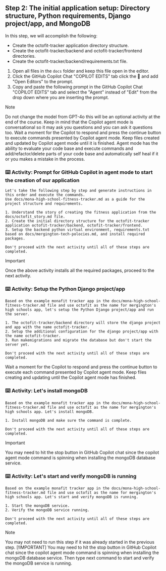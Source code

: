 ## Step 2: The initial application setup: Directory structure, Python requirements, Django project/app, and MongoDB

In this step, we will accomplish the following:

- Create the octofit-tracker application directory structure.
- Create the octofit-tracker/backend and octofit-tracker/frontend directories.
- Create the octofit-tracker/backend/requirements.txt file.

1. Open all files in the `docs` folder and keep this file open in the editor.
2. Click the GitHub Copilot Chat "COPILOT EDITS" tab click the :paperclip: and add "Open Editors" to the prompt.
3. Copy and paste the following prompt in the GitHub Copilot Chat "COPILOT EDITS" tab and select the "Agent" instead of "Edit" from the drop down where you are inserting the prompt.

>[!NOTE]
> Do not change the model from GPT-4o this will be an optional activity at the end of the course.
> Keep in mind that the Copilot agent mode is conversational so it may ask you questions and you can ask it questions too.
> Wait a moment for the Copilot to respond and press the continue button to execute commands presented by Copilot agent mode.
> Keep files created and updated by Copilot agent mode until it is finished.
> Agent mode has the ability to evaluate your code base and execute commands and add/refactor/delete parts of your code base and automatically self heal if it or you makes a mistake in the process.

### :keyboard: Activity: Prompt for GitHub Copilot in agent mode to start the creation of our application

```text
Let's take the following step by step and generate instructions in this order and execute the commands.
Use docs/mona-high-school-fitness-tracker.md as a guide for the project structure and requirements.

1. Understand the story of creating the fitness application from the docs/octofit_story.md file.
2. Create the initial directory structure for the octofit-tracker application octofit-tracker/backend, octofit-tracker/frontend.
3. Setup the backend python virtual environment, requirements.txt based on docs/mergington-tech-polocies.md, and install required packages.

Don't proceed with the next activity until all of these steps are completed.
```

> [!IMPORTANT]
> Once the above activity installs all the required packages, proceed to the next activity.

### :keyboard: Activity: Setup the Python Django project/app

```text
Based on the example monafit tracker app in the docs/mona-high-school-fitness-tracker.md file and use octofit as the name for mergington's high schools app, let's setup the Python Django project/app and run the server.

1. The octofit-tracker/backend directory will store the django project and app with the name octofit-tracker.
2. Setup the additional configuration for the django project/app with the name octofit-tracker.
3. Run makemigrations and migrate the database but don't start the server yet.

Don't proceed with the next activity until all of these steps are completed.
```

Wait a moment for the Copilot to respond and press the continue button to execute each command presented by Copilot agent mode.
Keep files creating and updating until the Copilot agent mode has finished.

### :keyboard: Activity: Let's install mongoDB

```text
Based on the example monafit tracker app in the docs/mona-high-school-fitness-tracker.md file and use octofit as the name for mergington's high schools app. Let's install mongoDB.

1. Install mongoDB and make sure the command is complete.

Don't proceed with the next activity until all of these steps are completed.
```

> [!IMPORTANT]
> You may need to hit the stop button in GitHub Copilot chat since the copilot agent mode command is spinning when installing the mongoDB database service.

### :keyboard: Activity: Let's start and verify mongoDB is running

```text
Based on the example monafit tracker app in the docs/mona-high-school-fitness-tracker.md file and use octofit as the name for mergington's high schools app. Let's start and verify mongoDB is running.

1. Start the mongoDB service.
2. Verify the mongoDB service running.

Don't proceed with the next activity until all of these steps are completed.
```

> [!NOTE]
> You may not need to run this step if it was already started in the previous step.
> [!IMPORTANT]
> You may need to hit the stop button in GitHub Copilot chat since the copilot agent mode command is spinning when installing the mongoDB database service. Then type next command to start and verify the mongoDB service is running.
